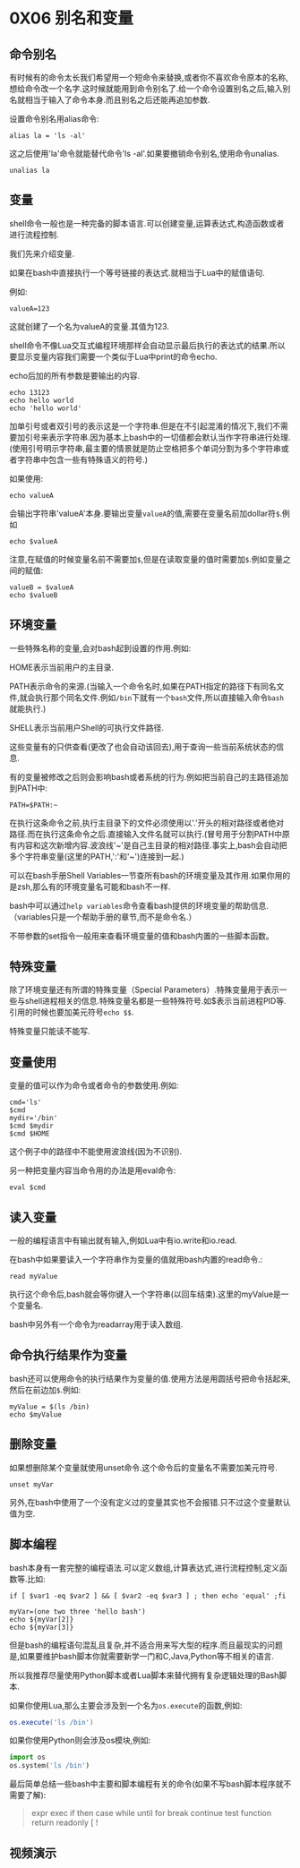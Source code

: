# 0X06 别名和变量

## 命令别名

有时候有的命令太长我们希望用一个短命令来替换,或者你不喜欢命令原本的名称,想给命令改一个名字.这时候就能用到命令别名了.给一个命令设置别名之后,输入别名就相当于输入了命令本身.而且别名之后还能再追加参数.

设置命令别名用alias命令:

```shell
alias la = 'ls -al'
```

这之后使用'la'命令就能替代命令'ls -al'.如果要撤销命令别名,使用命令unalias.

```shell
unalias la
```

## 变量

shell命令一般也是一种完备的脚本语言.可以创建变量,运算表达式,构造函数或者进行流程控制.

我们先来介绍变量.

如果在bash中直接执行一个等号链接的表达式.就相当于Lua中的赋值语句.

例如:

```shell
valueA=123
```

这就创建了一个名为valueA的变量.其值为123.

shell命令不像Lua交互式编程环境那样会自动显示最后执行的表达式的结果.所以要显示变量内容我们需要一个类似于Lua中print的命令echo.

echo后加的所有参数是要输出的内容.

```shell
echo 13123
echo hello world
echo 'hello world'
```

加单引号或者双引号的表示这是一个字符串.但是在不引起混淆的情况下,我们不需要加引号来表示字符串.因为基本上bash中的一切值都会默认当作字符串进行处理.(使用引号明示字符串,最主要的情景就是防止空格把多个单词分割为多个字符串或者字符串中包含一些有特殊语义的符号.)

如果使用:

```shell
echo valueA
```

会输出字符串'valueA'本身.要输出变量`valueA`的值,需要在变量名前加dollar符`$`.例如

```shell
echo $valueA
```

注意,在赋值的时候变量名前不需要加`$`,但是在读取变量的值时需要加`$`.例如变量之间的赋值:

```shell
valueB = $valueA
echo $valueB
```

## 环境变量

一些特殊名称的变量,会对bash起到设置的作用.例如:

HOME表示当前用户的主目录.

PATH表示命令的来源.(当输入一个命令名时,如果在PATH指定的路径下有同名文件,就会执行那个同名文件.例如`/bin`下就有一个`bash`文件,所以直接输入命令`bash`就能执行.)

SHELL表示当前用户Shell的可执行文件路径.

这些变量有的只供查看(更改了也会自动该回去),用于查询一些当前系统状态的信息.

有的变量被修改之后则会影响bash或者系统的行为.例如把当前自己的主路径追加到PATH中:

```shell
PATH=$PATH:~
```

在执行这条命令之前,执行主目录下的文件必须使用以'.'开头的相对路径或者绝对路径.而在执行这条命令之后.直接输入文件名就可以执行.(冒号用于分割PATH中原有内容和这次新增内容.波浪线'~'是自己主目录的相对路径.事实上,bash会自动把多个字符串变量(这里的PATH,':'和'~')连接到一起.)

可以在bash手册Shell Variables一节查所有bash的环境变量及其作用.如果你用的是zsh,那么有的环境变量名可能和bash不一样.

bash中可以通过`help variables`命令查看bash提供的环境变量的帮助信息.（variables只是一个帮助手册的章节,而不是命令名.）

不带参数的set指令一般用来查看环境变量的值和bash内置的一些脚本函数。

## 特殊变量

除了环境变量还有所谓的特殊变量（Special Parameters）.特殊变量用于表示一些与shell进程相关的信息.特殊变量名都是一些特殊符号.如$表示当前进程PID等.引用的时候也要加美元符号`echo $$`.

特殊变量只能读不能写.

## 变量使用

变量的值可以作为命令或者命令的参数使用.例如:

```shell
cmd='ls'
$cmd
mydir='/bin'
$cmd $mydir
$cmd $HOME
```

这个例子中的路径中不能使用波浪线(因为不识别).

另一种把变量内容当命令用的办法是用eval命令:

```shell
eval $cmd
```

## 读入变量

一般的编程语言中有输出就有输入,例如Lua中有io.write和io.read.

在bash中如果要读入一个字符串作为变量的值就用bash内置的read命令.:

```shell
read myValue
```

执行这个命令后,bash就会等你键入一个字符串(以回车结束).这里的myValue是一个变量名.

bash中另外有一个命令为readarray用于读入数组.

## 命令执行结果作为变量

bash还可以使用命令的执行结果作为变量的值.使用方法是用圆括号把命令括起来,然后在前边加`$`.例如:

```shell
myValue = $(ls /bin)
echo $myValue
```

## 删除变量

如果想删除某个变量就使用unset命令.这个命令后的变量名不需要加美元符号.

```shell
unset myVar
```

另外,在bash中使用了一个没有定义过的变量其实也不会报错.只不过这个变量默认值为空.

## 脚本编程

bash本身有一套完整的编程语法.可以定义数组,计算表达式,进行流程控制,定义函数等.比如:

```shell
if [ $var1 -eq $var2 ] && [ $var2 -eq $var3 ] ; then echo 'equal' ;fi
```

```shell
myVar=(one two three 'hello bash')
echo ${myVar[2]}
echo ${myVar[3]}
```

但是bash的编程语句混乱且复杂,并不适合用来写大型的程序.而且最现实的问题是,如果要维护bash脚本你就需要新学一门和C,Java,Python等不相关的语言.

所以我推荐尽量使用Python脚本或者Lua脚本来替代拥有复杂逻辑处理的Bash脚本.

如果你使用Lua,那么主要会涉及到一个名为`os.execute`的函数,例如:

```lua
os.execute('ls /bin')
```

如果你使用Python则会涉及os模块,例如:

```python
import os
os.system('ls /bin')
```

最后简单总结一些bash中主要和脚本编程有关的命令(如果不写bash脚本程序就不需要了解):

>expr exec if then case while until for break continue test function return readonly [ !

## 视频演示
